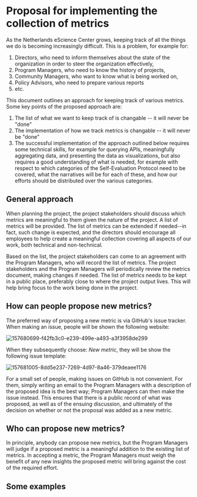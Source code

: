 # Proposal for implementing the collection of metrics 

As the Netherlands eScience Center grows, keeping track of all the things we do is becoming increasingly difficult. This is a problem, for example for:

1. Directors, who need to inform themselves about the state of the organization in order to steer the organization effectively, 
1. Program Managers, who need to know the history of projects,
1. Community Managers, who want to know what is being worked on,
1. Policy Advisors, who need to prepare various reports
1. etc.

This document outlines an approach for keeping track of various metrics. Some key points of the proposed approach are:

1. The list of what we want to keep track of is changable -- it will never be "done"
1. The implementation of how we track metrics is changable -- it will never be "done"
1. The successful implementation of the approach outlined below requires some technical skills, for example for querying APIs, meaningfully aggregating data, and presenting the data as visualizations, but also requires a good understanding of what is needed, for example with respect to which categories of the Self-Evaluation Protocol need to be covered, what the narratives will be for each of these, and how our efforts should be distributed over the various categories.

## General approach

When planning the project, the project stakeholders should discuss which metrics are meaningful to them given the nature of the project. A list of metrics will be provided. The list of metrics can be extended if needed--in fact, such change is expected, and the directors should encourage all employees to help create a meaningful collection covering all aspects of our work, both technical and non-technical. 

Based on the list, the project stakeholders can come to an agreement with the Program Managers, who will record the list of metrics. The project stakeholders and the Program Managers will periodically review the metrics document, making changes if needed. The list of metrics needs to be kept in a public place, preferably close to where the project output lives. This will help bring focus to the work being done in the project.

## How can people propose new metrics?

The preferred way of proposing a new metric is via GitHub's issue tracker. When making an issue, people will be shown the following website:

![157680699-f42fb3c0-e239-499e-a493-a3f3958de299](https://user-images.githubusercontent.com/4558105/157683671-dc9bb5d8-498b-4556-b3c2-abb2d2d1f0ea.png)


When they subsequently choose: _New metric_, they will be show the following issue template:

![157681005-8dd5e237-7269-4d97-8a46-379deaee1176](https://user-images.githubusercontent.com/4558105/157683690-b7408934-118d-4723-8906-c2aa3cdade79.png)


For a small set of people, making issues on GitHub is not convenient. For them, simply writing an email to the Program Managers with a description of the proposed idea is the best way; Program Managers can then make the issue instead. This ensures that there is a public record of what was proposed, as well as of the ensuing discussion, and ultimately of the decision on whether or not the proposal was added as a new metric.

## Who can propose new metrics?

In principle, anybody can propose new metrics, but the Program Managers will judge if a proposed metric is a meaningful addition to the existing list of metrics. In accepting a metric, the Program Managers must weigh the benefit of any new insights the proposed metric will bring against the cost of the required effort.


## Some examples

